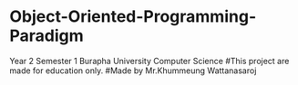 # Object-Oriented-Programming-Paradigm
Year 2 Semester 1 Burapha University Computer Science 
#This project are made for education only.
#Made by Mr.Khummeung Wattanasaroj
